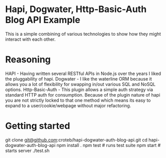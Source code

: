 # Hapi, Dogwater, Http-Basic-Auth Blog API Example
This is a simple combining of various technologies to show how they might interact with each other.

# Reasoning
HAPI - Having written several RESTful APIs in Node.js over the years I liked the pluggability of hapi.
Dogwater - I like the waterline ORM because it allows you a lot of flexibility for swapping in/out various SQL and NoSQL options.
Http-Basic-Auth - This plugin allows a simple auth strategy via standard HTTP auth for consumption.  Because of the plugin nature of hapi you are not strictly locked to that one method which means its easy to expand to a user/cookie/webpage without major refactoring.

# Getting started
git clone git@github.com:croteb/hapi-dogwater-auth-blog-api.git
cd hapi-dogwater-auth-blog-api
npm install .
npm test # runs test suite
npm start # starts server
./test.sh
